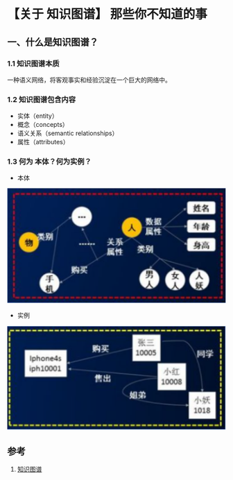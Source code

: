 # 【关于 知识图谱】 那些你不知道的事

## 一、什么是知识图谱？

### 1.1 知识图谱本质

一种语义网络，将客观事实和经验沉淀在一个巨大的网络中。

### 1.2 知识图谱包含内容

- 实体（entity）
- 概念（concepts）
- 语义关系（semantic relationships）
- 属性（attributes）

### 1.3 何为 本体？何为实例？

- 本体

![](img/微信截图_20210818085640.png)

- 实例

![](img/微信截图_20210818085727.png)


## 参考

1. [知识图谱](https://shimo.im/mindmaps/Vhk3VwQHxG9dQYV3)

